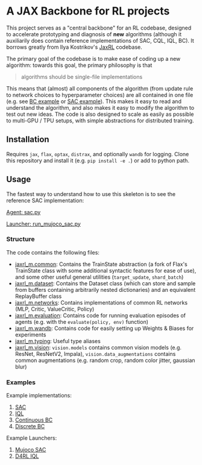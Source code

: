 # A JAX Backbone for RL projects

This project serves as a "central backbone" for an RL codebase, designed to accelerate prototyping and diagnosis of **new** algorithms (although it auxiliarily does contain reference implementations of SAC, CQL, IQL, BC). It borrows greatly from Ilya Kostrikov's  [JaxRL](https://github.com/ikostrikov/jaxrl) codebase. 

The primary goal of the codebase is to make ease of coding up a new algorithm: towards this goal, the primary philosophy is that 

> algorithms should be single-file implementations

This means that (almost) all components of the algorithm (from update rule to network choices to hyperparameter choices) are all contained in one file (e.g. see [BC example](examples/vision_agents/continuous_bc.py) or [SAC example](examples/mujoco/sac.py)). This makes it easy to read and understand the algorithm, and also makes it easy to modify the algorithm to test out new ideas. The code is also designed to scale as easily as possible to multi-GPU / TPU setups, with simple abstractions for distributed training.

## Installation

Requires `jax`, `flax`, `optax`, `distrax`, and optionally `wandb` for logging. Clone this repository and install it (e.g. `pip install -e .`) or add to python path.

## Usage

The fastest way to understand how to use this skeleton is to see the reference SAC implementation: 

[Agent: sac.py](examples/mujoco/sac.py)

[Launcher: run_mujoco_sac.py](examples/mujoco/run_mujoco_sac.py)


### Structure

The code contains the following files:

- [jaxrl_m.common](jaxrl_m/common.py): Contains the TrainState abstraction (a fork of Flax's TrainState class with some additional syntactic features for ease of use), and some other useful general utilities (`target_update`, `shard_batch`)
- [jaxrl_m.dataset](jaxrl_m/dataset.py): Contains the Dataset class (which can store and sample from buffers containing arbitrarily nested dictionaries) and an equivalent ReplayBuffer class
- [jaxrl_m.networks](jaxrl_m/networks.py): Contains implementations of common RL networks (MLP, Critic, ValueCritic, Policy)
- [jaxrl_m.evaluation](jaxrl_m/evaluation.py): Contains code for running evaluation episodes of agents (e.g. with the `evaluate(policy, env)` function)
- [jaxrl_m.wandb](jaxrl_m/wandb.py): Contains code for easily setting up Weights & Biases for experiments
- [jaxrl_m.typing](jaxrl_m/typing.py): Useful type aliases
- [jaxrl_m.vision](jaxrl_m/vision/__init__.py): `vision.models` contains common vision models (e.g. ResNet, ResNetV2, Impala), `vision.data_augmentations` contains common augmentations (e.g. random crop, random color jitter, gaussian blur)

### Examples

Example implementations:

1. [SAC](examples/mujoco/sac.py)
2. [IQL](examples/mujoco/iql.py)
3. [Continuous BC](examples/vision_agents/continuous_bc.py)
4. [Discrete BC](examples/vision_agents/discrete_bc.py)


Example Launchers:

1. [Mujoco SAC](examples/mujoco/run_mujoco_sac.py)
2. [D4RL IQL](examples/mujoco/run_d4rl_iql.py)